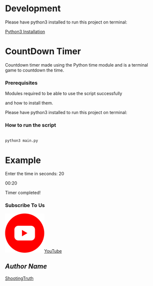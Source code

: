 # Development

Please have python3 installed to run this project on terminal:

[Python3 Installation](https://www.python.org/downloads/)

# CountDown Timer

<!--Remove the below lines and add yours -->

Countdown timer made using the Python time module and is a terminal game to countdown the time.

### Prerequisites

<!--Remove the below lines and add yours -->

Modules required to be able to use the script successfully

and how to install them.

Please have python3 installed to run this project on terminal:

### How to run the script

<!--Remove the below lines and add yours -->

```code

python3 main.py

```

# Example

Enter the time in seconds: 20

00:20

Timer completed!

### Subscribe To Us

<!--Remove the below lines and add yours -->

![example](3670147.png)[YouTube](https://youtube.com/channel/UCC1vPYk6KynuiTnKjZUTWxA)

## *Author Name*

<!--Remove the below lines and add yours -->
[ShootingTruth](https://github.com/ShootingTruth)
